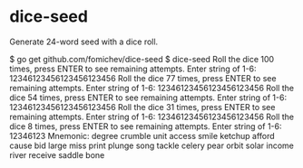 # dice-seed

Generate 24-word seed with a dice roll.

$ go get github.com/fomichev/dice-seed
$ dice-seed
Roll the dice 100 times, press ENTER to see remaining attempts. Enter string of 1-6: 12346123456123456123456
Roll the dice  77 times, press ENTER to see remaining attempts. Enter string of 1-6: 12346123456123456123456
Roll the dice  54 times, press ENTER to see remaining attempts. Enter string of 1-6: 12346123456123456123456
Roll the dice  31 times, press ENTER to see remaining attempts. Enter string of 1-6: 12346123456123456123456
Roll the dice   8 times, press ENTER to see remaining attempts. Enter string of 1-6: 12346123
Mnemonic: degree crumble unit access smile ketchup afford cause bid large miss print plunge song tackle celery pear orbit solar income river receive saddle bone
